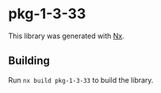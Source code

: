 # pkg-1-3-33

This library was generated with [Nx](https://nx.dev).

## Building

Run `nx build pkg-1-3-33` to build the library.
